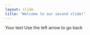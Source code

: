 ```yaml
--- 
layout: slide
title: "Welcome to our second slide!"
---
```

Your text
Use the left arrow to go back
